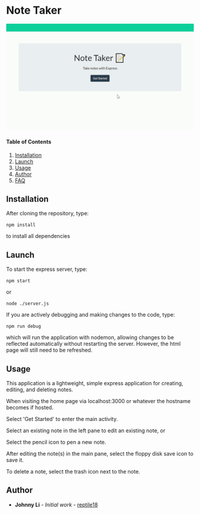 # Note Taker

![Notetaker GIF Walkthrough](notetaker.gif)

#### Table of Contents
1. [Installation](#installation)
2. [Launch](#launch)
3. [Usage](#usage)
4. [Author](#author)
5. [FAQ](#faq)

## Installation

After cloning the repository, type:
```
npm install
```
to install all dependencies

## Launch

To start the express server, type:
```
npm start
```
or
```
node ./server.js
```

If you are actively debugging and making changes to the code, type:
```
npm run debug
```
which will run the application with nodemon, allowing changes to be reflected automatically without restarting the server. However, the html page will still need to be refreshed.

## Usage

This application is a lightweight, simple express application for creating, editing, and deleting notes.

When visiting the home page via localhost:3000 or whatever the hostname becomes if hosted.

Select 'Get Started' to enter the main activity.

Select an existing note in the left pane to edit an existing note, or

Select the pencil icon to pen a new note.

After editing the note(s) in the main pane, select the floppy disk save icon to save it.

To delete a note, select the trash icon next to the note.

## Author

* **Johnny Li** - *Initial work* - [reptile18](https://github.com/reptile18)
